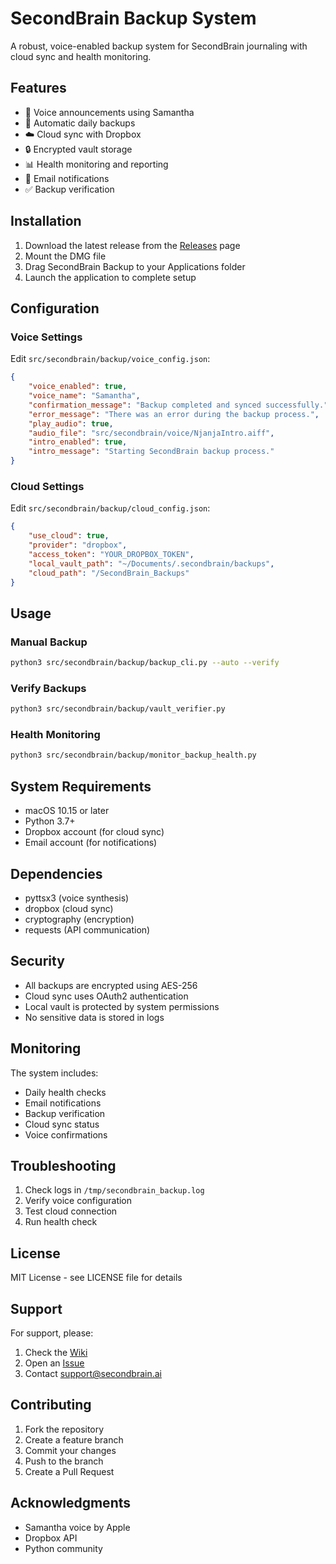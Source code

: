 # SecondBrain Backup System

A robust, voice-enabled backup system for SecondBrain journaling with cloud sync and health monitoring.

## Features

- 🎤 Voice announcements using Samantha
- 🔄 Automatic daily backups
- ☁️ Cloud sync with Dropbox
- 🔒 Encrypted vault storage
- 📊 Health monitoring and reporting
- 📧 Email notifications
- ✅ Backup verification

## Installation

1. Download the latest release from the [Releases](https://github.com/yourusername/secondbrain/releases) page
2. Mount the DMG file
3. Drag SecondBrain Backup to your Applications folder
4. Launch the application to complete setup

## Configuration

### Voice Settings
Edit `src/secondbrain/backup/voice_config.json`:
```json
{
    "voice_enabled": true,
    "voice_name": "Samantha",
    "confirmation_message": "Backup completed and synced successfully.",
    "error_message": "There was an error during the backup process.",
    "play_audio": true,
    "audio_file": "src/secondbrain/voice/NjanjaIntro.aiff",
    "intro_enabled": true,
    "intro_message": "Starting SecondBrain backup process."
}
```

### Cloud Settings
Edit `src/secondbrain/backup/cloud_config.json`:
```json
{
    "use_cloud": true,
    "provider": "dropbox",
    "access_token": "YOUR_DROPBOX_TOKEN",
    "local_vault_path": "~/Documents/.secondbrain/backups",
    "cloud_path": "/SecondBrain_Backups"
}
```

## Usage

### Manual Backup
```bash
python3 src/secondbrain/backup/backup_cli.py --auto --verify
```

### Verify Backups
```bash
python3 src/secondbrain/backup/vault_verifier.py
```

### Health Monitoring
```bash
python3 src/secondbrain/backup/monitor_backup_health.py
```

## System Requirements

- macOS 10.15 or later
- Python 3.7+
- Dropbox account (for cloud sync)
- Email account (for notifications)

## Dependencies

- pyttsx3 (voice synthesis)
- dropbox (cloud sync)
- cryptography (encryption)
- requests (API communication)

## Security

- All backups are encrypted using AES-256
- Cloud sync uses OAuth2 authentication
- Local vault is protected by system permissions
- No sensitive data is stored in logs

## Monitoring

The system includes:
- Daily health checks
- Email notifications
- Backup verification
- Cloud sync status
- Voice confirmations

## Troubleshooting

1. Check logs in `/tmp/secondbrain_backup.log`
2. Verify voice configuration
3. Test cloud connection
4. Run health check

## License

MIT License - see LICENSE file for details

## Support

For support, please:
1. Check the [Wiki](https://github.com/yourusername/secondbrain/wiki)
2. Open an [Issue](https://github.com/yourusername/secondbrain/issues)
3. Contact support@secondbrain.ai

## Contributing

1. Fork the repository
2. Create a feature branch
3. Commit your changes
4. Push to the branch
5. Create a Pull Request

## Acknowledgments

- Samantha voice by Apple
- Dropbox API
- Python community 